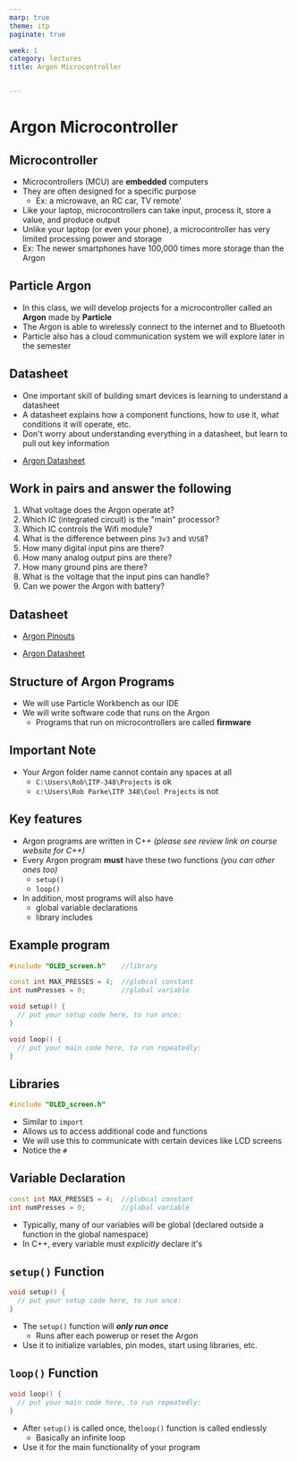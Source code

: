 ```yaml
---
marp: true
theme: itp
paginate: true

week: 1
category: lectures
title: Argon Microcontroller


---
```


<!-- headingDivider: 2 -->

# Argon Microcontroller

## Microcontroller

* Microcontrollers (MCU) are **embedded** computers
* They are often designed for a specific purpose 
  - Ex: a microwave, an RC car, TV remote'
* Like your laptop, microcontrollers can take input, process it, store a value, and produce output
* Unlike your laptop (or even your phone), a microcontroller has very limited processing power and storage 
* Ex: The newer smartphones have 100,000 times more storage than the Argon

## Particle Argon

* In this class, we will develop projects for a microcontroller called an **Argon** made by **Particle**
* The Argon is able to wirelessly connect to the internet and to Bluetooth 
* Particle also has a cloud communication system we will explore later in the semester

## Datasheet

* One important skill of building smart devices is learning to understand a datasheet
* A datasheet explains how a component functions, how to use it, what conditions it will operate, etc.
* Don't worry about understanding everything in a datasheet, but learn to pull out key information

- [Argon Datasheet](https://docs.particle.io/datasheets/wi-fi/argon-datasheet/)

## Work in pairs and answer the following

1. What voltage does the Argon operate at?
2. Which IC (integrated circuit) is the "main" processor?
3. Which IC controls the Wifi module?
4. What is the difference between pins `3v3` and `VUSB`?
5. How many digital input pins are there? 
6. How many analog output pins are there?
7. How many ground pins are there?
8. What is the voltage that the input pins can handle?
9. Can we power the Argon with battery?

## Datasheet 


- [Argon Pinouts](https://docs.particle.io/assets/images/argon/argon-top.png)

- [Argon Datasheet](https://docs.particle.io/datasheets/wi-fi/argon-datasheet/)

<!-- operating voltage: 3.3v -->

<!-- main: nRF52840; wifi: ESP32 -->

<!-- 3v3 is always 3.3v; VUSB is 5v when connected to USB-->

<!-- 20 digital GPIO; 6 analog IN; 0 analog out; 1 ground pin -->

<!-- GPIO can operate at 3.3V max so be caution with higher voltage devices -->

<!-- show other communication pins -->        



## Structure of Argon Programs

* We will use Particle Workbench as our IDE
* We will write software code that runs on the Argon
  * Programs that run on microcontrollers are called **firmware** 

## Important Note

* Your Argon folder name cannot contain any spaces at all
  - `C:\Users\Rob\ITP-348\Projects` is ok
  - `c:\Users\Rob Parke\ITP 348\Cool Projects` is not

## Key features

* Argon programs are written in C++ *(please see review link on course website for C++)*
* Every Argon program **must** have these two functions *(you can other ones too)*
  - `setup()`
  - `loop()`
* In addition, most programs will also have
  - global variable declarations
  - library includes

## Example program

```c++
#include "OLED_screen.h"	//library

const int MAX_PRESSES = 4;	//globcal constant
int numPresses = 0;			//global variable

void setup() {
  // put your setup code here, to run once:
}

void loop() {
  // put your main code here, to run repeatedly:
}
```

## Libraries

```c++
#include "OLED_screen.h"
```

* Similar to `import`
* Allows us to access additional code and functions
* We will use this to communicate with certain devices like LCD screens
* Notice the `#`

## Variable Declaration

```c++
const int MAX_PRESSES = 4;	//globcal constant
int numPresses = 0;			//global variable
```

* Typically, many of our variables will be global (declared outside a function in the global namespace)
* In C++, every variable must *explicitly* declare it's

## `setup()` Function

```c++
void setup() {
  // put your setup code here, to run once:
}
```

* The `setup()` function will ***only run once***
  - Runs after each powerup or reset the Argon
* Use it to initialize variables, pin modes, start using libraries, etc.

## `loop()` Function

```c++
void loop() {
  // put your main code here, to run repeatedly:
}
```

* After `setup()` is called once, the`loop()` function is called endlessly 
  - Basically an infinite loop
* Use it for the main functionality of your program